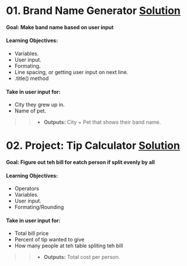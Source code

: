 # 01. Brand Name Generator [Solution](https://github.com/Jtrahan88/Python-Fundamentals/blob/main/01.%20Basic%20Syntax%2C%20Conditional%20Statements%20and%20Loops/01_Project_Band_Name_Generator.py)
#### Goal: Make band name based on user input
#### Learning Objectives:
 * Variables.
 * User input.
 * Formating.
 * Line spacing, or getting user input on next line.
 * .title() method
#### Take in user input for:
 * City they grew up in.
 * Name of pet.
 >> * **Outputs:** City + Pet that shows their band name.

# 02. Project: Tip Calculator [Solution](https://github.com/Jtrahan88/Python-Fundamentals/blob/main/01.%20Basic%20Syntax%2C%20Conditional%20Statements%20and%20Loops/01_Project_Band_Name_Generator.py)
#### Goal: Figure out teh bill for eatch person if split evenly by all
#### Learning Objectives:
 * Operators
 * Variables.
 * User input.
 * Formating/Rounding
 
#### Take in user input for:
 * Total bill price
 * Percent of tip wanted to give
 * How many people at teh table spliting teh bill
 >> * **Outputs:** Total cost per person.

